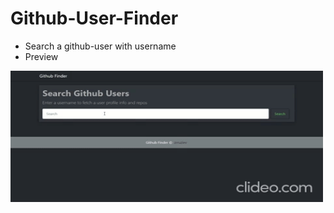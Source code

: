 # Github-User-Finder
* Search a github-user with username
* Preview 
<img width=500px height=210px src="preview.gif"> 